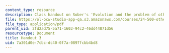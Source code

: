 ```yaml
---
content_type: resource
description: Class handout on Sober's 'Evolution and the problem of other minds?'
file: https://ol-ocw-studio-app-qa.s3.amazonaws.com/courses/24-500-other-minds-spring-2003/7a301d0e7cbcdc400f7a0897fcbb4bd8_h3_24500s03.pdf
file_type: application/pdf
parent_uid: 2fd2ad75-5a71-1603-94c2-46dd44871d56
resourcetype: Document
title: Handout 3
uid: 7a301d0e-7cbc-dc40-0f7a-0897fcbb4bd8
---
```

